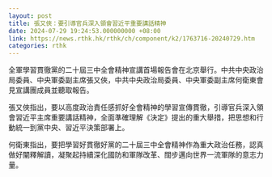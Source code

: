 ```yaml
---
layout: post
title: 張又俠：要引導官兵深入領會習近平重要講話精神
date: 2024-07-29 19:24:53.000000000 +08:00
link: https://news.rthk.hk/rthk/ch/component/k2/1763716-20240729.htm
categories: rthk
---
```


全軍學習貫徹黨的二十屆三中全會精神宣講首場報告會在北京舉行。中共中央政治局委員、中央軍委副主席張又俠，中共中央政治局委員、中央軍委副主席何衛東會見宣講團成員並聽取報告。

張又俠指出，要以高度政治責任感抓好全會精神的學習宣傳貫徹，引導官兵深入領會習近平主席重要講話精神，全面準確理解《決定》提出的重大舉措，把思想和行動統一到黨中央、習近平決策部署上。

何衛東指出，要把學習好貫徹好黨的二十屆三中全會精神作為重大政治任務，認真做好闡釋解讀，凝聚起持續深化國防和軍隊改革、闊步邁向世界一流軍隊的意志力量。
